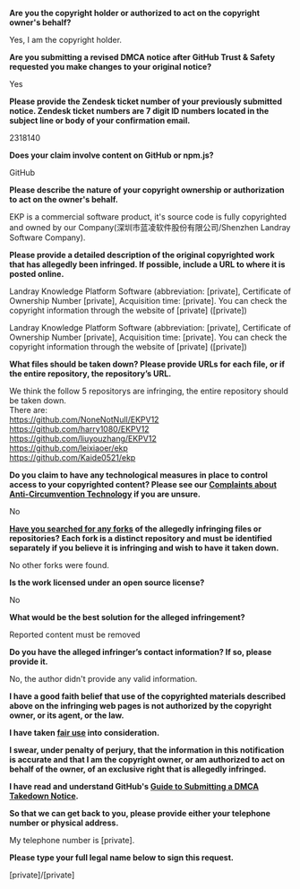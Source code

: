 **Are you the copyright holder or authorized to act on the copyright owner's behalf?**

Yes, I am the copyright holder.

**Are you submitting a revised DMCA notice after GitHub Trust & Safety requested you make changes to your original notice?**

Yes

**Please provide the Zendesk ticket number of your previously submitted notice. Zendesk ticket numbers are 7 digit ID numbers located in the subject line or body of your confirmation email.**

2318140

**Does your claim involve content on GitHub or npm.js?**

GitHub

**Please describe the nature of your copyright ownership or authorization to act on the owner's behalf.**

EKP is a commercial software product, it's source code is fully copyrighted and owned by our Company(深圳市蓝凌软件股份有限公司/Shenzhen Landray Software Company).

**Please provide a detailed description of the original copyrighted work that has allegedly been infringed. If possible, include a URL to where it is posted online.**

Landray Knowledge Platform Software (abbreviation: [private], Certificate of Ownership Number [private], Acquisition time: [private]. You can check the copyright information through the website of [private] ([private])

Landray Knowledge Platform Software (abbreviation: [private], Certificate of Ownership Number [private], Acquisition time: [private]. You can check the copyright information through the website of [private]
([private])

**What files should be taken down? Please provide URLs for each file, or if the entire repository, the repository’s URL.**

We think the follow 5 repositorys are infringing, the entire repository should be taken down.  
There are:  
https://github.com/NoneNotNull/EKPV12  
https://github.com/harry1080/EKPV12  
https://github.com/liuyouzhang/EKPV12  
https://github.com/leixiaoer/ekp  
https://github.com/Kaide0521/ekp  

**Do you claim to have any technological measures in place to control access to your copyrighted content? Please see our <a href="https://docs.github.com/articles/guide-to-submitting-a-dmca-takedown-notice#complaints-about-anti-circumvention-technology">Complaints about Anti-Circumvention Technology</a> if you are unsure.**

No

**<a href="https://docs.github.com/articles/dmca-takedown-policy#b-what-about-forks-or-whats-a-fork">Have you searched for any forks</a> of the allegedly infringing files or repositories? Each fork is a distinct repository and must be identified separately if you believe it is infringing and wish to have it taken down.**

No other forks were found.

**Is the work licensed under an open source license?**

No

**What would be the best solution for the alleged infringement?**

Reported content must be removed

**Do you have the alleged infringer’s contact information? If so, please provide it.**

No, the author didn't provide any valid information.

**I have a good faith belief that use of the copyrighted materials described above on the infringing web pages is not authorized by the copyright owner, or its agent, or the law.**

**I have taken <a href="https://www.lumendatabase.org/topics/22">fair use</a> into consideration.**

**I swear, under penalty of perjury, that the information in this notification is accurate and that I am the copyright owner, or am authorized to act on behalf of the owner, of an exclusive right that is allegedly infringed.**

**I have read and understand GitHub's <a href="https://docs.github.com/articles/guide-to-submitting-a-dmca-takedown-notice/">Guide to Submitting a DMCA Takedown Notice</a>.**

**So that we can get back to you, please provide either your telephone number or physical address.**

My telephone number is [private].

**Please type your full legal name below to sign this request.**

[private]/[private]
